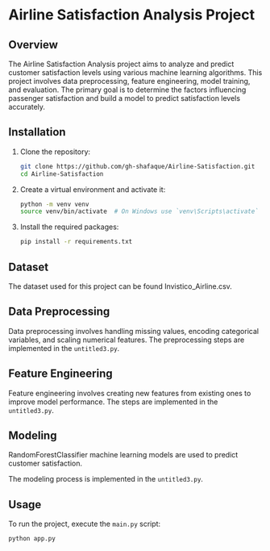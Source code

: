 # Airline Satisfaction Analysis Project

## Overview

The Airline Satisfaction Analysis project aims to analyze and predict customer satisfaction levels using various machine learning algorithms. This project involves data preprocessing, feature engineering, model training, and evaluation. The primary goal is to determine the factors influencing passenger satisfaction and build a model to predict satisfaction levels accurately.


## Installation

1. Clone the repository:
    ```bash
    git clone https://github.com/gh-shafaque/Airline-Satisfaction.git
    cd Airline-Satisfaction
    ```

2. Create a virtual environment and activate it:
    ```bash
    python -m venv venv
    source venv/bin/activate  # On Windows use `venv\Scripts\activate`
    ```

3. Install the required packages:
    ```bash
    pip install -r requirements.txt
    ```

## Dataset

The dataset used for this project can be found Invistico_Airline.csv.

## Data Preprocessing

Data preprocessing involves handling missing values, encoding categorical variables, and scaling numerical features. The preprocessing steps are implemented in the `untitled3.py`.

## Feature Engineering

Feature engineering involves creating new features from existing ones to improve model performance. The steps are implemented in the `untitled3.py`.

## Modeling

RandomForestClassifier machine learning models are used to predict customer satisfaction.

The modeling process is implemented in the `untitled3.py`.


## Usage

To run the project, execute the `main.py` script:
```bash
python app.py
```
